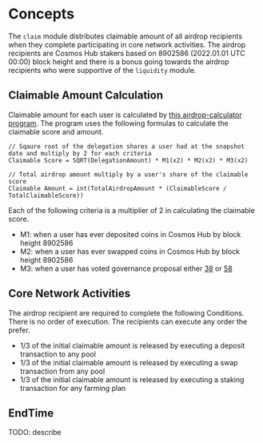 <!-- order: 1 -->

# Concepts

The `claim` module distributes claimable amount of all airdrop recipients when they complete participating in core network activities. The airdrop recipients are Cosmos Hub stakers based on 8902586 (2022.01.01 UTC 00:00) block height and there is a bonus going towards the airdrop recipients who were supportive of the `liquidity` module. 

## Claimable Amount Calculation

<!-- markdown-link-check-disable-next-line -->
Claimable amount for each user is calculated by [this airdrop-calculator program](https://github.com/cosmosquad-labs/airdrop-calculator). The program uses the following formulas to calculate the claimable score and amount.

```
// Sqaure root of the delegation shares a user had at the snapshot date and multiply by 2 for each criteria
Claimable Score = SQRT(DelegationAmount) * M1(x2) * M2(x2) * M3(x2)

// Total airdrop amount multiply by a user's share of the claimable score
Claimable Amount = int(TotalAirdropAmount * (ClaimableScore / TotalClaimableScore))
```

Each of the following criteria is a multiplier of 2 in calculating the claimable score.

- M1: when a user has ever deposited coins in Cosmos Hub by block height 8902586
- M2: when a user has ever swapped coins in Cosmos Hub by block height 8902586
- M3: when a user has voted governance proposal either [38](https://www.mintscan.io/cosmos/proposals/38) or [58](https://www.mintscan.io/cosmos/proposals/58)

## Core Network Activities

The airdrop recipient are required to complete the following Conditions. There is no order of execution. The recipients can execute any order the prefer.

- 1/3 of the initial claimable amount is released by executing a deposit transaction to any pool
- 1/3 of the initial claimable amount is released by executing a swap transaction from any pool
- 1/3 of the initial claimable amount is released by executing a staking transaction for any farming plan


## EndTime

TODO: describe 